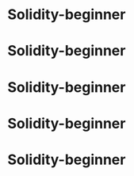 # Solidity-beginner
# Solidity-beginner
# Solidity-beginner
# Solidity-beginner
# Solidity-beginner
